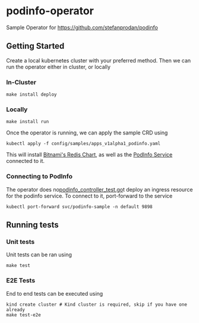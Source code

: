 # podinfo-operator
Sample Operator for https://github.com/stefanprodan/podinfo

## Getting Started 

Create a local kubernetes cluster with your preferred method. Then we can run the operator either 
in cluster, or locally

### In-Cluster 
``` 
make install deploy  
```

### Locally 
``` 
make install run 
```

Once the operator is running, we can apply the sample CRD using 
```
kubectl apply -f config/samples/apps_v1alpha1_podinfo.yaml
```

This will install [Bitnami's Redis Chart](https://artifacthub.io/packages/helm/bitnami/redis), as 
well as the [PodInfo Service](https://github.com/stefanprodan/podinfo) connected to it. 

### Connecting to PodInfo 

The operator does no[podinfo_controller_test.go](internal%2Fcontroller%2Fpodinfo_controller_test.go)t deploy an ingress resource for the podinfo service. To connect to it, 
port-forward to the service 
```shell 
kubectl port-forward svc/podinfo-sample -n default 9898
```

## Running tests 

### Unit tests 

Unit tests can be ran using 
``` 
make test
```

### E2E Tests
End to end tests can be executed using 
``` 
kind create cluster # Kind cluster is required, skip if you have one already
make test-e2e
```

